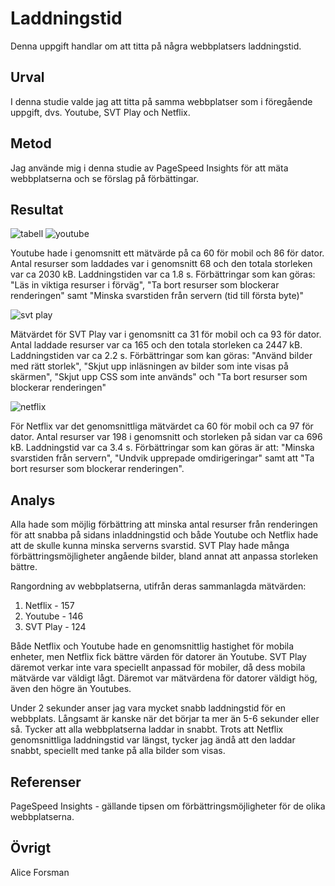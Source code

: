 ---
---
Laddningstid
=========================

Denna uppgift handlar om att titta på några webbplatsers laddningstid.


Urval
-----------------------

I denna studie valde jag att titta på samma webbplatser som i föregående uppgift, dvs. Youtube, SVT Play och Netflix.


Metod
-----------------------

Jag använde mig i denna studie av PageSpeed Insights för att mäta webbplatserna och se förslag på förbättingar.


Resultat
-----------------------

<img src="../htdocs/img/laddningstid.png" alt="tabell">

<img src="../htdocs/img/youtube.jpg" alt="youtube">

Youtube hade i genomsnitt ett mätvärde på ca 60 för mobil och 86 för dator. Antal resurser som laddades var i genomsnitt 68 och den totala storleken var ca 2030 kB. Laddningstiden var ca 1.8 s.
  Förbättringar som kan göras:
  "Läs in viktiga resurser i förväg",
  "Ta bort resurser som blockerar renderingen" samt
  "Minska svarstiden från servern (tid till första byte)"

<img src="../htdocs/img/svtplay.jpg" alt="svt play">

Mätvärdet för SVT Play var i genomsnitt ca 31 för mobil och ca 93 för dator. Antal laddade resurser var ca 165 och den totala storleken ca 2447 kB. Laddningstiden var ca 2.2 s.
  Förbättringar som kan göras:
  "Använd bilder med rätt storlek",
  "Skjut upp inläsningen av bilder som inte visas på skärmen",
  "Skjut upp CSS som inte används" och
  "Ta bort resurser som blockerar renderingen"

<img src="../htdocs/img/netflix.jpg" alt="netflix">

För Netflix var det genomsnittliga mätvärdet ca 60 för mobil och ca 97 för dator. Antal resurser var 198 i genomsnitt och storleken på sidan var ca 696 kB. Laddningstid var ca 3.4 s.
  Förbättringar som kan göras är att:
  "Minska svarstiden från servern",
  "Undvik upprepade omdirigeringar" samt att
  "Ta bort resurser som blockerar renderingen".


Analys
-----------------------

Alla hade som möjlig förbättring att minska antal resurser från renderingen för att snabba på sidans inladdningstid och både Youtube och Netflix hade att de skulle kunna minska serverns svarstid. SVT Play hade många förbättringsmöjligheter angående bilder, bland annat att anpassa storleken bättre.


Rangordning av webbplatserna, utifrån deras sammanlagda mätvärden:
1. Netflix - 157
2. Youtube - 146
3. SVT Play - 124

Både Netflix och Youtube hade en genomsnittlig hastighet för mobila enheter, men Netflix fick bättre värden för datorer än Youtube. SVT Play däremot verkar inte vara speciellt anpassad för mobiler, då dess mobila mätvärde var väldigt lågt. Däremot var mätvärdena för datorer väldigt hög, även den högre än Youtubes.

Under 2 sekunder anser jag vara mycket snabb laddningstid för en webbplats. Långsamt är kanske när det börjar ta mer än 5-6 sekunder eller så.
Tycker att alla webbplatserna laddar in snabbt. Trots att Netflix genomsnittliga laddningstid var längst, tycker jag ändå att den laddar snabbt, speciellt med tanke på alla bilder som visas.

Referenser
-----------------------
PageSpeed Insights - gällande tipsen om förbättringsmöjligheter för de olika webbplatserna.


Övrigt
-----------------------

Alice Forsman
